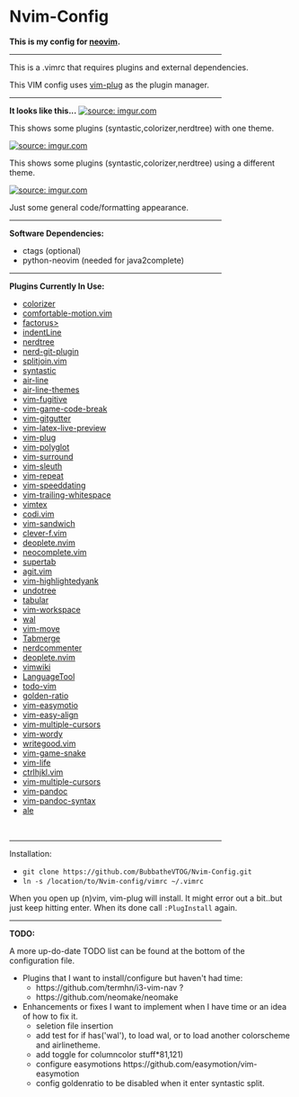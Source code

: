 # Nvim-Config
<strong>This is my config for <a href="https://github.com/neovim/neovim">neovim</a>.</strong>
<hr width="75%" align="center" noshade>
<p>This is a .vimrc that requires plugins and external dependencies.</p>
<p>This VIM config uses <a href=https://github.com/junegunn/vim-plug>vim-plug</a> as the plugin manager.</p>
<hr width="75%" align="center" noshade>
<strong>It looks like this...</strong>
<a href="http://imgur.com/iiRj5dB"><img src="http://i.imgur.com/iiRj5dB.png" title="source: imgur.com" /></a>
<p>This shows some plugins (syntastic,colorizer,nerdtree) with one theme.</p>
<a href="http://imgur.com/NGTbJH6"><img src="http://i.imgur.com/NGTbJH6.png" title="source: imgur.com" /></a>
<p>This shows some plugins (syntastic,colorizer,nerdtree) using a different theme.</p>
<a href="http://imgur.com/X9Sap29"><img src="http://i.imgur.com/X9Sap29.png" title="source: imgur.com" /></a>
<p>Just some general code/formatting appearance.</p>
<hr width="75%" align="center" noshade>
<strong>Software Dependencies:</strong>
<ul>
	<li>ctags (optional)
	<li>python-neovim (needed for java2complete)
</ul>
<hr width="75%" align="center">
<strong>Plugins Currently In Use:</strong>
<ul>
	<li><a href=http://github.com/lilydjwg/colorizer>colorizer</a>
	<li><a href=http://github.com/yuttie/comfortable-motion.vim>comfortable-motion.vim</a>
	<li><a href=https://github.com/apalmer1377/factorus>factorus></a>
	<li><a href=http://github.com/Yggdroot/indentLine>indentLine</a>
	<li><a href=http://github.com/scrooloose/nerdtree>nerdtree</a>
	<li><a href=http://github.com/Xuyuanp/nerdtree-git-plugin>nerd-git-plugin</a>
	<li><a href=http://github.com/AndreRadev/splitjoin.vim>splitjoin.vim</a>
	<li><a href=http://github.com/vim-syntastic/syntastic>syntastic</a>
	<li><a href=http://github.com/vim-airline/vim-airline>air-line</a>
	<li><a href=http://github.com/vim-airline/vim-airline-themes>air-line-themes</a>
	<li><a href=http://github.com/tpope/vim-fugitive>vim-fugitive</a>
	<li><a href=http://github.com/johngrib/vim-game-code-break>vim-game-code-break</a>
	<li><a href=http://github.com/airblade/vim-gitgutter>vim-gitgutter</a>
	<li><a href=http://github.com/xuhdev/vim-latex-live-preview>vim-latex-live-preview</a>
	<li><a href=http://github.com/junegunn/vim-plug>vim-plug</a>
	<li><a href=http://github.com/sheerun/vim-plyglot>vim-polyglot</a>
	<li><a href=http://github.com/tpope/vim-surround>vim-surround</a>
	<li><a href=http://github.com/tpope/vim-sleuth>vim-sleuth</a>
	<li><a href=http://github.com/tpope/vim-repeat>vim-repeat</a>
	<li><a href=http://github.com/tpope/vim-speeddating>vim-speeddating</a>
	<li><a href=http://github.com/bronson/vim-trailing-whitespace>vim-trailing-whitespace</a>
	<li><a href=http://github.com/lervag/vimtex>vimtex</a>
	<li><a href=http://github.com/metakirby5/codi.vim'>codi.vim</a>
	<li><a href=http://github.com/mechakann/vim-sandwich>vim-sandwich</a>
	<li><a href=http://github.com/rhysd/clever-f.vim>clever-f.vim</a>
	<li><a href=http://github.com/Shougo/deoplete.nvim>deoplete.nvim</a>
	<li><a href=http://github.com/Shougo/neocomplete.vim>neocomplete.vim</a>
	<li><a href=http://github.com/ervandew/supertab>supertab</a>
	<li><a href=http://github.com/cohama/agit.vim>agit.vim</a>
	<li><a href=http://github.com/machakann/vim-highlightedyank>vim-highlightedyank</a>
	<li><a href=http://github.com/mbbill/undotree>undotree</a>
	<li><a href=https://github.com/godlygeek/tabular>tabular</a>
	<li><a href=https://github.com/thaerkh/vim-workspace>vim-workspace</a>
	<li><a href=https://github.com/dylanaraps/wal>wal</a>
	<li><a href=https://github.com/matze/vim-move>vim-move</a>
	<li><a href=https://github.com/vim-scripts/Tabmerge>Tabmerge</a>
	<li><a href=https://github.com/scrooloose/nerdcommenter>nerdcommenter</a>
	<li><a href=https://github.com/Shougo/deoplete.nvim>deoplete.nvim</a>
	<li><a href=https://github.com/vim-scripts/vimwiki>vimwiki</a>
	<li><a href=https://github.com/vim-scripts/LanguageTool>LanguageTool</a>
	<li><a href=https://github.com/vim-scripts/todo-vim>todo-vim</a>
	<li><a href=https://github.com/roman/golden-ratio>golden-ratio</a>
	<li><a href=https://github.com/easymotion/vim-easymotion>vim-easymotio</a>
	<li><a href=https://github.com/junegunn/vim-easy-align>vim-easy-align</a>
	<li><a href=https://github.com/terryma/vim-multiple-cursors>vim-multiple-cursors</a>
	<li><a href=https://github.com/reedes/vim-wordy>vim-wordy</a>
	<li><a href=https://github.com/davidbeckingsale/writegood.vim>writegood.vim</a>
	<li><a href=https://github.com/johngrib/vim-game-snake>vim-game-snake</a>
	<li><a href=https://github.com/omaraboumrad/vim-life>vim-life</a>
	<li><a href=https://github.com/AnthonyAstige/ctrlhjkl.vim>ctrlhjkl.vim</a>
	<li><a href=https://github.com/terryma/vim-multiple-cursors>vim-multiple-cursors</a>
	<li><a href=https://github.com/vim-pandoc/vim-pandoc>vim-pandoc</a>
	<li><a href=https://github.com/vim-pandoc/vim-pandoc-syntax>vim-pandoc-syntax</a>
	<li><a href=https://github.com/w0rp/ale>ale</a>
</ul>
<br>
<hr width="75%" align="center" noshade>
<p>Installation:
<ul>
	<li><code>git clone https://github.com/BubbatheVTOG/Nvim-Config.git</code>
	<li><code>ln -s /location/to/Nvim-config/vimrc ~/.vimrc</code>
</ul>
<p>When you open up (n)vim, vim-plug will install. It might error out a bit..but just keep hitting enter. When its done call <code>:PlugInstall</code> again.
<br>
<hr width="75%" align="center" noshade>
<strong>TODO:</strong>
<p>A more up-do-date TODO list can be found at the bottom of the configuration file.
<ul>
	<li>Plugins that I want to install/configure but haven't had time:
	<ul>
		<li>https://github.com/termhn/i3-vim-nav ?
		<li>https://github.com/neomake/neomake
	</ul>
	<li>Enhancements or fixes I want to implement when I have time or an idea of how to fix it.
	<ul>
		<li>seletion file insertion
		<li>add test for if has('wal'), to load wal, or to load another colorscheme and airlinetheme.
		<li>add toggle for columncolor stuff*81,121)
		<li>configure easymotions https://github.com/easymotion/vim-easymotion
		<li>config goldenratio to be disabled when it enter syntastic split.
	</ul>
</ul>
